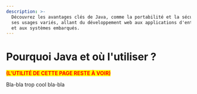 ```yaml
---
description: >-
  Découvrez les avantages clés de Java, comme la portabilité et la sécurité, et
  ses usages variés, allant du développement web aux applications d'entreprise
  et aux systèmes embarqués.
---
```


# Pourquoi Java et où l'utiliser ?

<mark style="color:red;">**(L'UTILITÉ DE CETTE PAGE RESTE À VOIR)**</mark>



Bla-bla trop cool bla-bla
